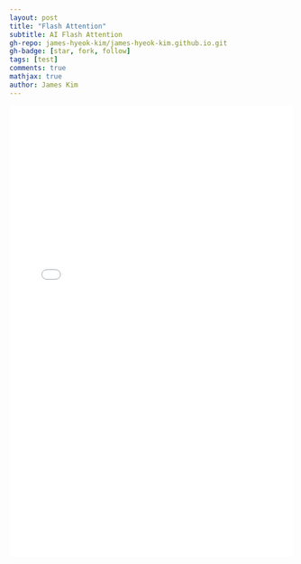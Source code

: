 ```yaml
---
layout: post
title: "Flash Attention"
subtitle: AI Flash Attention
gh-repo: james-hyeok-kim/james-hyeok-kim.github.io.git
gh-badge: [star, fork, follow]
tags: [test]
comments: true
mathjax: true
author: James Kim
---
```

<embed src="/assets/pdfs/Flash%20Attention%203.pdf" type="application/pdf" width="100%" height="800px" />
